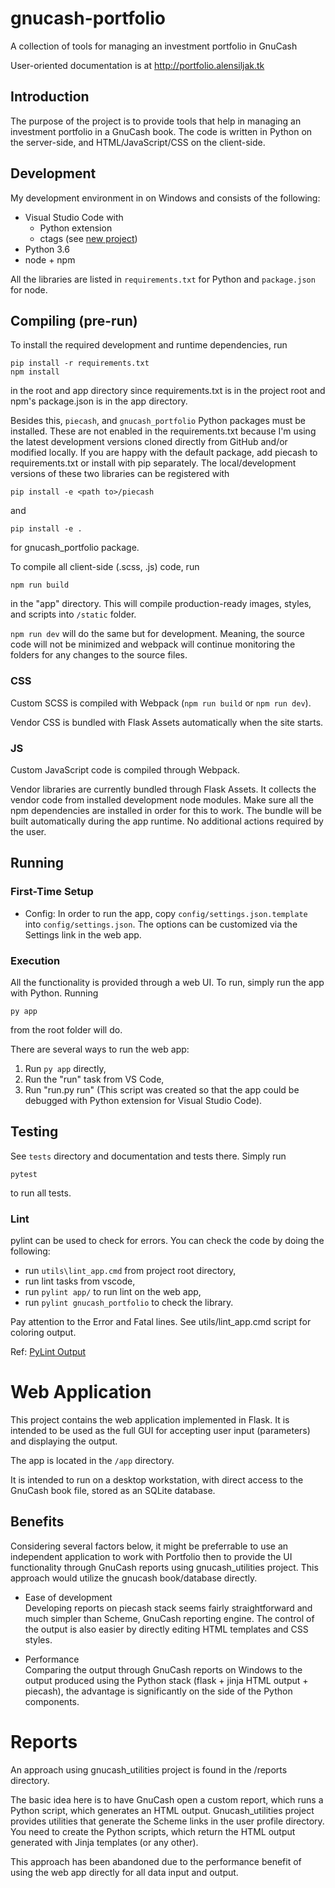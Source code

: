 # gnucash-portfolio

A collection of tools for managing an investment portfolio in GnuCash

User-oriented documentation is at http://portfolio.alensiljak.tk

## Introduction

The purpose of the project is to provide tools that help in managing an investment portfolio in a GnuCash book.
The code is written in Python on the server-side, and HTML/JavaScript/CSS on the client-side.

## Development

My development environment in on Windows and consists of the following:

- Visual Studio Code with
  - Python extension
  - ctags (see [new project](https://github.com/universal-ctags/ctags-win32/releases))
- Python 3.6
- node + npm

All the libraries are listed in `requirements.txt` for Python and `package.json` for node.

## Compiling (pre-run)

To install the required development and runtime dependencies, run

```
pip install -r requirements.txt
npm install
```

in the root and app directory since requirements.txt is in the project root and npm's package.json is in the app directory.

Besides this, `piecash`, and `gnucash_portfolio` Python packages must be installed. These are not enabled in the requirements.txt because I'm using the latest development versions cloned directly from GitHub and/or modified locally. If you are happy with the default package, add piecash to requirements.txt or install with pip separately.
The local/development versions of these two libraries can be registered with

`pip install -e <path to>/piecash`

and

`pip install -e .`

for gnucash_portfolio package.

To compile all client-side (.scss, .js) code, run

`npm run build`

in the "app" directory. This will compile production-ready images, styles, and scripts into `/static` folder.

`npm run dev` will do the same but for development. Meaning, the source code will not be minimized and webpack will continue monitoring the folders for any changes to the source files.

### CSS

Custom SCSS is compiled with Webpack (`npm run build` or `npm run dev`).

Vendor CSS is bundled with Flask Assets automatically when the site starts.

### JS

Custom JavaScript code is compiled through Webpack.

Vendor libraries are currently bundled through Flask Assets. It collects the vendor code from installed development node modules. Make sure all the npm dependencies are installed in order for this to work.
The bundle will be built automatically during the app runtime. No additional actions required by the user.

## Running

### First-Time Setup

- Config:
  In order to run the app, copy `config/settings.json.template` into `config/settings.json`. The options can be customized via the Settings link in the web app.

### Execution

All the functionality is provided through a web UI. To run, simply run the app with Python. Running

`py app`

from the root folder will do.

There are several ways to run the web app:

1. Run `py app` directly,
2. Run the "run" task from VS Code,
3. Run "run.py run" (This script was created so that the app could be debugged with Python extension for Visual Studio Code).

## Testing

See `tests` directory and documentation and tests there.
Simply run 

`pytest`

to run all tests.

### Lint

pylint can be used to check for errors. You can check the code by doing the following:

- run `utils\lint_app.cmd` from project root directory,
- run lint tasks from vscode,
- run `pylint app/` to run lint on the web app,
- run `pylint gnucash_portfolio` to check the library.

Pay attention to the Error and Fatal lines. See utils/lint_app.cmd script for coloring output.

Ref: [PyLint Output](https://docs.pylint.org/en/1.6.0/output.html)

# Web Application

This project contains the web application implemented in Flask. It is intended to be used as the full GUI for accepting user input (parameters) and displaying the output.

The app is located in the `/app` directory.

It is intended to run on a desktop workstation, with direct access to the GnuCash book file, stored as an SQLite database.

## Benefits

Considering several factors below, it might be preferrable to use an independent application to work with Portfolio then to provide the UI functionality through GnuCash reports using gnucash_utilities project. This approach would utilize the gnucash book/database directly.

- Ease of development  
Developing reports on piecash stack seems fairly straightforward and much simpler than Scheme, GnuCash reporting engine. The control of the output is also easier by directly editing HTML templates and CSS styles.

- Performance  
Comparing the output through GnuCash reports on Windows to the output produced using the Python stack (flask + jinja HTML output + piecash), the advantage is significantly on the side of the Python components.

# Reports

An approach using gnucash_utilities project is found in the /reports directory.

The basic idea here is to have GnuCash open a custom report, which runs a Python script, which generates an HTML output.
Gnucash_utilities project provides utilities that generate the Scheme links in the user profile directory. You need to create the Python scripts, which return the HTML output generated with Jinja templates (or any other).

This approach has been abandoned due to the performance benefit of using the web app directly for all data input and output.
